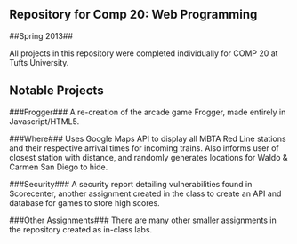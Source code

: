 Repository for Comp 20: Web Programming
---------------------------------------
##Spring 2013##

All projects in this repository were completed individually for COMP 20 at Tufts University. 

Notable Projects
----------------

###Frogger###
A re-creation of the arcade game Frogger, made entirely in Javascript/HTML5.

###Where###
Uses Google Maps API to display all MBTA Red Line stations and their respective arrival times for incoming trains. Also informs user of closest station with distance, and randomly generates locations for Waldo & Carmen San Diego to hide.

###Security###
A security report detailing vulnerabilities found in Scorecenter, another assignment created in the class to create an API and database for games to store high scores.

###Other Assignments###
There are many other smaller assignments in the repository created as in-class labs.
